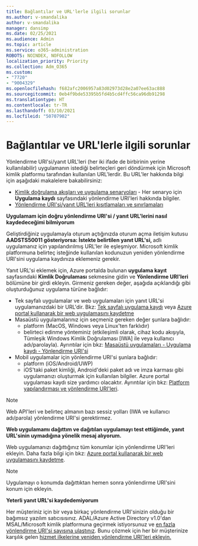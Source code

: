 ```yaml
---
title: Bağlantılar ve URL'lerle ilgili sorunlar
ms.author: v-smandalika
author: v-smandalika
manager: dansimp
ms.date: 02/25/2021
ms.audience: Admin
ms.topic: article
ms.service: o365-administration
ROBOTS: NOINDEX, NOFOLLOW
localization_priority: Priority
ms.collection: Adm_O365
ms.custom:
- "7720"
- "9004329"
ms.openlocfilehash: f682afc2006957a83d02973d28e2a07ee63ac888
ms.sourcegitcommit: 0eb4f9bde53395b5fd4b5cd4ffc56ca96db91298
ms.translationtype: HT
ms.contentlocale: tr-TR
ms.lasthandoff: 03/10/2021
ms.locfileid: "50707902"
---
```

# <a name="issues-with-links-and-urls"></a>Bağlantılar ve URL'lerle ilgili sorunlar

Yönlendirme URI'si/yanıt URL'leri (her iki ifade de birbirinin yerine kullanılabilir) uygulamanın istediği belirteçleri geri döndürmek için Microsoft kimlik platformu tarafından kullanılan URL'lerdir. Bu URL'ler hakkında bilgi için aşağıdaki makalelere bakabilirsiniz:

- [Kimlik doğrulama akışları ve uygulama senaryoları](https://docs.microsoft.com/azure/active-directory/develop/authentication-flows-app-scenarios) - Her senaryo için **Uygulama kaydı** sayfasındaki yönlendirme URI'leri hakkında bilgiler.
- [Yönlendirme URI'si/yanıt URL'leri kısıtlamaları ve sınırlamaları](https://docs.microsoft.com/azure/active-directory/develop/reply-url)

**Uygulamam için doğru yönlendirme URI'si / yanıt URL'lerini nasıl kaydedeceğimi bilmiyorum**

Geliştirdiğiniz uygulamayla oturum açtığınızda oturum açma iletişim kutusu **AADSTS50011 gösteriyorsa: İstekte belirtilen yanıt URL'si, <your app ID>** adlı uygulamanız için yapılandırılmış URL'ler ile eşleşmiyor. Microsoft kimlik platformuna belirteç isteğinde kullanılan kodunuzun yeniden yönlendirme URI'sini uygulama kaydınıza eklemeniz gerekir.

Yanıt URL'si eklemek için, Azure portalda bulunan **uygulama kayıt** sayfasındaki **Kimlik Doğrulaması** sekmesine gidin ve **Yönlendirme URI'leri** bölümüne bir girdi ekleyin. Girmeniz gereken değer, aşağıda açıklandığı gibi oluşturduğunuz uygulama türüne bağlıdır:

- Tek sayfalı uygulamalar ve web uygulamaları için yanıt URL'si uygulamanızdaki bir URL'dir. Bkz: [Tek sayfalı uygulama kaydı](https://docs.microsoft.com/azure/active-directory/develop/scenario-spa-app-registration#register-a-redirect-uri) veya [Azure portal kullanarak bir web uygulamasını kaydetme](https://docs.microsoft.com/azure/active-directory/develop/scenario-web-app-sign-user-app-registration?tabs=aspnetcore#register-an-app-using-azure-portal)
- Masaüstü uygulamalarınız için seçmeniz gereken değer şunlara bağlıdır:
    - platform (MacOS, Windows veya Linux'ten farklıdır)
    - belirteci edinme yönteminiz (etkileşimli olarak, cihaz kodu akışıyla, Tümleşik Windows Kimlik Doğrulaması [IWA] ile veya kullanıcı adı/parolayla).
    Ayrıntılar için bkz: [Masaüstü uygulamaları - Uygulama kaydı - Yönlendirme URI'si](https://docs.microsoft.com/azure/active-directory/develop/scenario-desktop-app-registration#redirect-uris)
- Mobil uygulamalar için yönlendirme URI'si şunlara bağlıdır:
    - platform (iOS/Android/UWP)
    - iOS'taki paket kimliği, Android'deki paket adı ve imza karması gibi uygulamanızı oluşturmak için kullanılan bilgiler. Azure portal uygulaması kaydı size yardımcı olacaktır. Ayrıntılar için bkz: [Platform yapılandırması ve yönlendirme URI'leri](https://docs.microsoft.com/azure/active-directory/develop/scenario-mobile-app-registration#platform-configuration-and-redirect-uris).

> [!NOTE]
> Web API'leri ve belirteç almanın bazı sessiz yolları (IWA ve kullanıcı adı/parola) yönlendirme URI'si gerektirmez.

**Web uygulamamı dağıttım ve dağıtılan uygulamayı test ettiğimde, yanıt URL'sinin uymadığına yönelik mesaj alıyorum.**

Web uygulamanızı dağıttığınız tüm konumlar için yönlendirme URI'leri ekleyin. Daha fazla bilgi için bkz: [Azure portal kullanarak bir web uygulamasını kaydetme](https://docs.microsoft.com/azure/active-directory/develop/scenario-web-app-sign-user-app-registration).

> [!NOTE]
> Uygulamayı o konumda dağıttıktan hemen sonra yönlendirme URI'sini konum için ekleyin.

**Yeterli yanıt URL'si kaydedemiyorum**

Her müşteriniz için bir veya birkaç yönlendirme URI'sinizin olduğu bir bağımsız yazılım satıcısısınız. ADAL/Azure Active Directory v1.0'dan MSAL/Microsoft kimlik platformuna geçirmek istiyorsunuz ve [en fazla yönlendirme URI'si sayısına ulaştınız](https://docs.microsoft.com/azure/active-directory/develop/reply-url#maximum-number-of-redirect-uris). Bunu çözmek için her bir müşterinize karşılık gelen [hizmet ilkelerine yeniden yönlendirme URI'leri ekleyin.](https://docs.microsoft.com/azure/active-directory/develop/reply-url#add-redirect-uris-to-service-principals)
